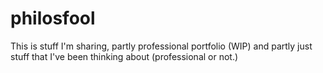 # philosfool
This is stuff I'm sharing, partly professional portfolio (WIP) and partly just stuff that I've been thinking about (professional or not.)
